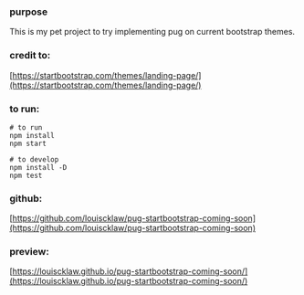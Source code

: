 ### purpose
This is my pet project to try implementing pug on current bootstrap themes.


### credit to:
[https://startbootstrap.com/themes/landing-page/](https://startbootstrap.com/themes/landing-page/)


### to run:
```
# to run
npm install
npm start

# to develop
npm install -D
npm test
```

### github:
[https://github.com/louiscklaw/pug-startbootstrap-coming-soon](https://github.com/louiscklaw/pug-startbootstrap-coming-soon)

### preview:
[https://louiscklaw.github.io/pug-startbootstrap-coming-soon/](https://louiscklaw.github.io/pug-startbootstrap-coming-soon/)
